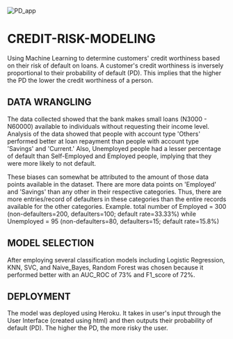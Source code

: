 ![PD_app](https://user-images.githubusercontent.com/52711069/131677155-bbde0d29-e2f8-47fd-9bc1-e4931205945e.jpeg)
# CREDIT-RISK-MODELING
Using Machine Learning to determine customers' credit worthiness based on their risk of default on loans. A customer's credit worthiness 
is inversely proportional to their probability of default (PD). This implies that the higher the PD the lower the credit worthiness of a person.

## DATA WRANGLING
The data collected showed that the bank makes small loans (N3000 - N60000) available to individuals without requesting their income level.
Analysis of the data showed that people with account type 'Others' performed better at loan repayment than people with account type 'Savings' and 'Current.'
Also, Unemployed people had a lesser percentage of default than Self-Employed and Employed people, implying that they were more likely to not default. 

These biases can somewhat be attributed to the amount of those data points available in the dataset. There are more data points on 'Employed' and 'Savings' than any other 
in their respective categories. Thus, there are more entries/record of defaulters in these categories than the entire records available for the other categories.
Example. total number of Employed = 300 (non-defaulters=200, defaulters=100; default rate=33.33%) while Unemployed = 95 (non-defaulters=80, defaulters=15; default rate=15.8%)

## MODEL SELECTION
After employing several classification models including Logistic Regression, KNN, SVC, and Naive_Bayes, Random Forest was chosen because it performed better 
with an AUC_ROC of 73% and F1_score of 72%.

## DEPLOYMENT
The model was deployed using Heroku. It takes in user's input through the User Interface (created using html) and then outputs their probability of default (PD). 
The higher the PD, the more risky the user.
